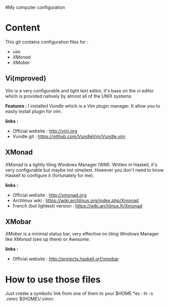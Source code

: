 #My computer configuration

Content
=======
This git contains configuration files for :
+ *vim*
+ *XMonad*
+ *XMobar*

Vi(mproved)
-----------
*Vim* is a very configurable and light text editor, it's base on the *vi* editor which is provided natively by almost all of the UNIX systems.

**Features :**
I installed *Vundle* which is a *Vim* plugin manager. It allow you to easily install plugin for *vim*.

**links :**
+ Official website : http://vim.org
+ Vundle git : https://github.com/VundleVim/Vundle.vim

XMonad
------
*XMonad* is a lightly tiling Windows Manager (WM). Written in Haskell, it's very configurable but maybe not simplest. However you don't need to know Haskell to configure it (fortunately for me).

**links :**
+ Official website : http://xmonad.org
+ Archlinux wiki : https://wiki.archlinux.org/index.php/Xmonad
+ French (but lightest) version : https://wiki.archlinux.fr/Xmonad


XMobar
------
*XMobar* is a minimal status bar, very effective on tiling Windows Manager like *XMonad* (see up there) or *Awesome*.

**links :**
+ Official website : http://projects.haskell.orf/xmobar


How to use those files
======================
Just create a symbolic link from one of them to your $HOME
*ex : ln -s .vimrc ${HOME}/.vimrc
